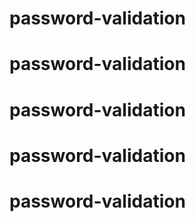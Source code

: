 # password-validation
# password-validation
# password-validation
# password-validation
# password-validation
